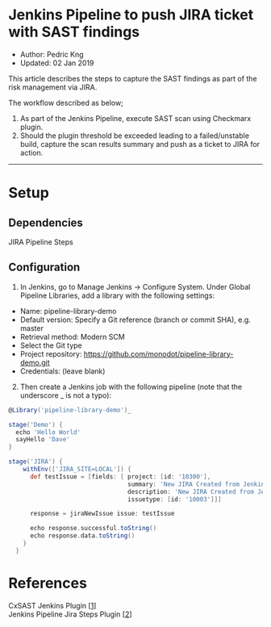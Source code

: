 # Jenkins Pipeline to push JIRA ticket with SAST findings
* Author:   Pedric Kng  
* Updated:  02 Jan 2019

This article describes the steps to capture the SAST findings as part of the risk management via JIRA.

The workflow described as below;
1. As part of the Jenkins Pipeline, execute SAST scan using Checkmarx plugin.
2. Should the plugin threshold be exceeded leading to a failed/unstable build, capture the scan results summary and push as a ticket to JIRA for action.

***
# Setup

## Dependencies
JIRA Pipeline Steps

## Configuration

1. In Jenkins, go to Manage Jenkins → Configure System. Under Global Pipeline Libraries, add a library with the following settings:

- Name: pipeline-library-demo
- Default version: Specify a Git reference (branch or commit SHA), e.g. master
- Retrieval method: Modern SCM
- Select the Git type
- Project repository: https://github.com/monodot/pipeline-library-demo.git
- Credentials: (leave blank)

2. Then create a Jenkins job with the following pipeline (note that the underscore _ is not a typo):

```groovy
@Library('pipeline-library-demo')_

stage('Demo') {
  echo 'Hello World'
  sayHello 'Dave'
}
```

```groovy
stage('JIRA') {
    withEnv(['JIRA_SITE=LOCAL']) {
      def testIssue = [fields: [ project: [id: '10300'],
                                 summary: 'New JIRA Created from Jenkins.',
                                 description: 'New JIRA Created from Jenkins.',
                                 issuetype: [id: '10003']]]

      response = jiraNewIssue issue: testIssue

      echo response.successful.toString()
      echo response.data.toString()
    }
  }
```

# References
CxSAST Jenkins Plugin [[1]]  
Jenkins Pipeline Jira Steps Plugin [[2]]  


[1]:https://checkmarx.atlassian.net/wiki/spaces/KC/pages/11337790/CxSAST+Jenkins+Plugin "CxSAST Jenkins Plugin"
[2]:https://jenkinsci.github.io/jira-steps-plugin/ "Jenkins Pipeline Jira Steps Plugin"
